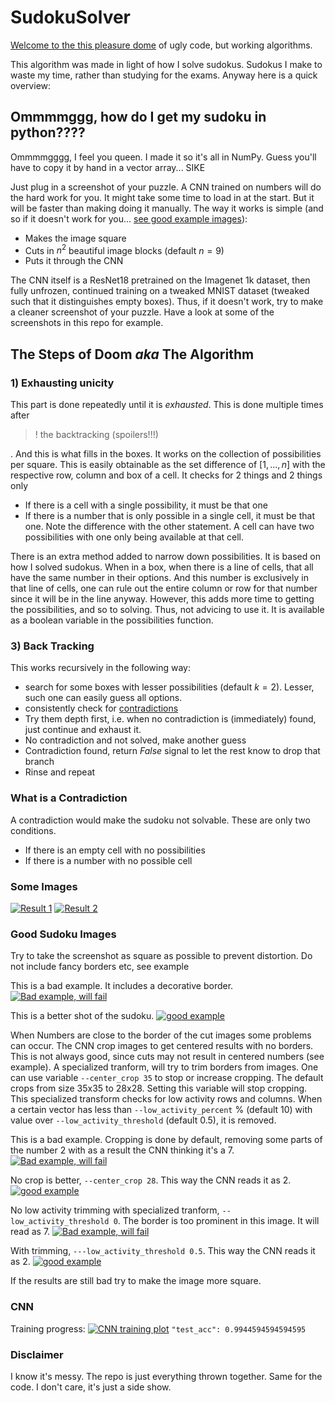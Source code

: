 # SudokuSolver
[Welcome to the this pleasure dome](https://www.youtube.com/watch?v=XcSLxE_a-H8&t=1s) of ugly code, but working algorithms.

This algorithm was made in light of how I solve sudokus. Sudokus I make to waste my time, rather than studying for the exams.
Anyway here is a quick overview:

## Ommmmggg, how do I get my sudoku in python????
Ommmmgggg, I feel you queen. I made it so it's all in NumPy. Guess you'll have to copy it by hand in a vector array...
SIKE

Just plug in a screenshot of your puzzle. A CNN trained on numbers will do the hard work for you. It might take some time to load in at the start. But it will be faster than making doing it manually. The way it works is simple (and so if it doesn't work for you... [see good example images](#good-sudoku-images)):

- Makes the image square
- Cuts in $n^2$ beautiful image blocks (default $n=9$)
- Puts it through the CNN

The CNN itself is a ResNet18 pretrained on the Imagenet 1k dataset, then fully unfrozen, continued training on a tweaked MNIST dataset (tweaked such that it distinguishes empty boxes). Thus, if it doesn't work, try to make a cleaner screenshot of your puzzle. Have a look at some of the screenshots in this repo for example.

## The Steps of Doom *aka* The Algorithm

### 1) Exhausting unicity
This part is done repeatedly until it is *exhausted*. This is done multiple times after 
>! the backtracking (spoilers!!!)

. And this is what fills in the boxes. It works on the collection of possibilities per square. This is easily obtainable as the set difference of $[1,...,n]$ with the respective row, column and box of a cell. It checks for 2 things and 2 things only
- If there is a cell with a single possibility, it must be that one
- If there is a number that is only possible in a single cell, it must be that one. Note the difference with the other statement. A cell can have two possibilities with one only being available at that cell. 



There is an extra method added to narrow down possibilities. It is based on how I solved sudokus. When in a box, when there is a line of cells, that all have the same number in their options. And this number is exclusively in that line of cells, one can rule out the entire column or row for that number since it will be in the line anyway. However, this adds more time to getting the possibilities, and so to solving. Thus, not advicing to use it. It is available as a boolean variable in the possibilities function.
### 3) Back Tracking
This works recursively in the following way:
- search for some boxes with lesser possibilities (default $k=2$). Lesser, such one can easily guess all options.
- consistently check for [contradictions](#what-is-a-contradiction) 
- Try them depth first, i.e. when no contradiction is (immediately) found, just continue and exhaust it. 
- No contradiction and not solved, make another guess
- Contradiction found, return $False$ signal to let the rest know to drop that branch
- Rinse and repeat


### What is a Contradiction
A contradiction would make the sudoku not solvable. These are only two conditions.
- If there is an empty cell with no possibilities
- If there is a number with no possible cell

### Some Images
[![Result 1](readmeImages/result1.png "Result1")](readmeImages/result1.png)
[![Result 2](readmeImages/result2.png "Result2")](readmeImages/result2.png)

### Good Sudoku Images
Try to take the screenshot as square as possible to prevent distortion. Do not include fancy borders etc, see example

This is a bad example. It includes a decorative border.
[![Bad example, will fail](readmeImages/exampleSudokus/test.png "Bad example, will fail")](readmeImages/exampleSudokus/test.png)

This is a better shot of the sudoku.
[![good example](readmeImages/exampleSudokus/testT.png "good example")](readmeImages/exampleSudokus/testT.png)

When Numbers are close to the border of the cut images some problems can occur. The CNN crop images to get centered results with no borders. This is not always good, since cuts may not result in centered numbers (see example). A specialized tranform, will try to trim borders from images. One can use variable ```--center_crop 35``` to stop or increase cropping. The default crops from size 35x35 to 28x28. Setting this variable will stop cropping. This specialized transform checks for low activity rows and columns. When a certain vector has less than ```--low_activity_percent``` % (default 10) with value over ```--low_activity_threshold``` (default 0.5), it is removed.


This is a bad example. Cropping is done by default, removing some parts of the number 2 with as a result the CNN thinking it's a 7.
[![Bad example, will fail](readmeImages/default_crop.png "Bad example, will fail")](readmeImages/default_crop.png)

No crop is better, ```--center_crop 28```. This way the CNN reads it as 2. 
[![good example](readmeImages/no_crop.png "good example")](readmeImages/no_crop.png)

No low activity trimming with specialized tranform, ```--low_activity_threshold 0```. The border is too prominent in this image. It will read as 7.
[![Bad example, will fail](readmeImages/no_trim.png "Bad example, will fail")](readmeImages/no_trim.png)

With trimming, ```---low_activity_threshold 0.5```. This way the CNN reads it as 2. 
[![good example](readmeImages/trim.png "good example")](readmeImages/trim.png)

If the results are still bad try to make the image more square. 

### CNN
Training progress:
[![CNN training plot](cnn/model_1_learning_curves.png "CNN training plot")](cnn/model_1_learning_curves.png)
```"test_acc": 0.9944594594594595```

### Disclaimer
I know it's messy. The repo is just everything thrown together. Same for the code. I don't care, it's just a side show.